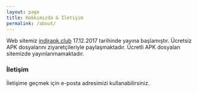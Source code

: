 ```yaml
---
layout: page
title: Hakkımızda & İletişim
permalink: /about/
---
```


Web sitemiz <a href="https://indirapk.club">indirapk.club</a> 17.12.2017 tarihinde yayına başlamıştır. Ücretsiz APK dosyalarını ziyaretçileriyle paylaşmaktadır. Ücretli APK dosyaları sitemizde yayınlanmamaktadır. 

### İletişim

İletişime geçmek için e-posta adresimizi kullanabilirsiniz.
